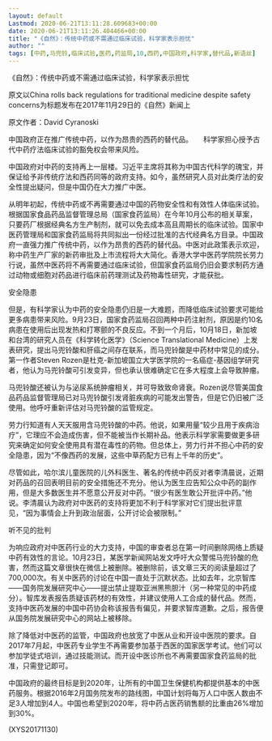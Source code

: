 ```yaml
---
layout: default
Lastmod: 2020-06-21T13:11:28.609683+00:00
date: 2020-06-21T13:11:26.404466+00:00
title: "《自然》：传统中药或不需通过临床试验，科学家表示担忧"
author: ""
tags: [中药,马兜铃,临床试验,医药,药监局,10,西药,中国政府,科学家,替代品,新语丝]
---
```


《自然》：传统中药或不需通过临床试验，科学家表示担忧

原文以China rolls back regulations for traditional medicine despite safety concerns为标题发布在2017年11月29日的《自然》新闻上

原文作者：David Cyranoski

中国政府正在推广传统中药，以作为昂贵的西药的替代品。　　科学家担心授予古代中药疗法临床试验的豁免权会带来风险。

中国政府对中药的支持再上一层楼。习近平主席将其称为中国古代科学的瑰宝，并保证给予非传统疗法和西药同等的政府支持。如今，虽然研究人员对此类疗法的安全性提出疑问，但是中国仍在大力推广中医。

从明年初起，传统中药或不再需要通过中国的药物安全性和有效性人体临床试验。根据国家食品药品监督管理总局（国家食药监局）在今年10月公布的相关草案，只要药厂根据经典名方生产制剂，就可以免去成本高且周期长的临床试验。国家中医药管理局和国家食药监局将共同拟出一份经过批准的古代经典名方目录。中国政府一直强力推广传统中药，以作为昂贵的西药的替代品。中医对此政策表示欢迎，称中药生产厂家的新药审批及上市流程将大大简化。香港大学中医药学院院长劳力行说，虽然中医药将不再需要通过临床试验，但国家食药监局仍旧会要求制药方通过动物或细胞对药品进行临床前药理测试及药物毒性研究，才能获批。

安全隐患

但是，有科学家认为中药的安全隐患仍旧是一大难题，而降低临床试验要求可能给更多病患带来风险。9月23日，国家食药监局召回两种中药注射剂，原因是约10名病患在使用后出现发热和打寒颤的不良反应。不到一个月后，10月18日，新加坡和台湾的研究人员在《科学转化医学》（Science Translational Medicine）上发表研究，提出马兜铃酸和肝癌之间存在联系，而马兜铃酸是中药材中常见的成分。第一作者Steven Rozen是杜克-新加坡国立大学医学院的一名癌症-基因组学研究者，他认为马兜铃酸可引发变异，但也承认很难确定它在多大程度上会导致肿瘤。

马兜铃酸还被认为与泌尿系统肿瘤相关，并可导致致命肾衰。Rozen说尽管美国食品药品监督管理局已对马兜铃酸引发肾脏疾病的可能发出警告，但是它仍旧被广泛使用。他呼吁重新评估对马兜铃酸的监管规定。

劳力行知道有人天天服用含马兜铃酸的中药。他说，如果用量“较少且用于疾病治疗”，它理应不会造成伤害，但不能被当作长期补品。他表示科学家需要做更多研究来确定如何安全使用具有潜在毒性的药物。但总体上，劳力行并不担心中药的安全隐患，因为“不像西药的发展，这些中草药配方已有上千年的历史”。

尽管如此，哈尔滨儿童医院的儿外科医生、著名的传统中药反对者李清晨说，近期对药品的召回表明目前的安全措施还不充分。他认为医生应告知公众中药的副作用，但是大多数医生并不愿意公开反对中药。“很少有医生敢公开批评中药。”他说。李清晨认为政府对中医药的支持将更加不利于科学家对它们提出批评意见，“因为事情会上升到政治层面，公开讨论会被限制。”

听不见的批判

为响应政府对中医药行业的大力支持，中国的审查者总在第一时间删除网络上质疑中药有效性的言论。10月23日，某医学新闻网站发文呼吁大众警惕马兜铃酸的危害，然而这篇文章很快在微信上被删除。被删除前，该文章三天的阅读量超过了700,000次。有关中医药的讨论在中国一直处于沉默状态。比如去年，北京智库——国务院发展研究中心——提出禁止提取亚洲黑熊胆汁（另一种常见的中药成分）。智库发表报告质疑该药材的有效性，并建议使用人工合成的替代品。然而，支持中医药发展的中国中药协会称该报告有偏见，并要求智库道歉。之后，报告便从国务院发展研究中心的网站上被移除。

除了降低对中医药的监管，中国政府也放宽了中医从业和开设中医院的要求。自2017年7月起，中医药专业学生不再需要参加基于西医的国家医学考试。他们可以参加学徒式培训，通过技能测试。而开设中医诊所也不再需要国家食药监局的批准，只需登记即可。

中国政府的最终目标是到2020年，让所有的中国卫生保健机构都提供基本的中医药服务。根据2016年2月国务院发布的路线图，中国计划将每万人口中医人数由不足3人增加到4人。中国也希望到2020年，将中药占医药销售额的比重由26%增加到30%。

(XYS20171130)

